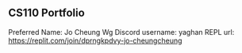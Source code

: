 ## CS110 Portfolio

Preferred Name: Jo Cheung Wg
Discord username: yaghan
REPL url: https://replit.com/join/dprngkpdvy-jo-cheungcheung
